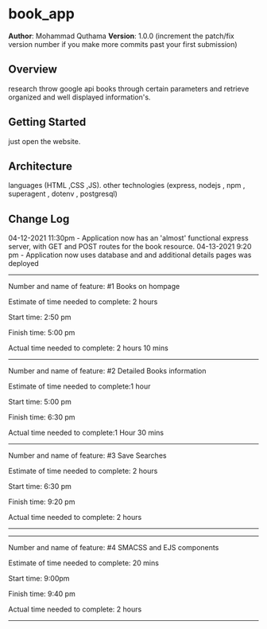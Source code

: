 # book_app

**Author**: Mohammad Quthama
**Version**: 1.0.0 (increment the patch/fix version number if you make more commits past your first submission)

## Overview
research throw google api books through certain parameters and retrieve organized and well displayed information's.
<!-- Provide a high level overview of what this application is and why you are building it, beyond the fact that it's an assignment for a Code 301 class. (i.e. What's your problem domain?) -->

## Getting Started
just open the website.
<!-- What are the steps that a user must take in order to build this app on their own machine and get it running? -->

## Architecture
languages (HTML ,CSS ,JS).
other technologies (express, nodejs , npm , superagent , dotenv , postgresql)
<!-- Provide a detailed description of the application design. What technologies (languages, libraries, etc) you're using, and any other relevant design information. -->

## Change Log
04-12-2021 11:30pm - Application now has an 'almost' functional express server, with GET and POST routes for the book resource.
04-13-2021 9:20 pm - Application now uses database and and additional details pages was deployed
 
**** 


Number and name of feature: #1 Books on hompage

Estimate of time needed to complete: 2 hours 

Start time: 2:50 pm

Finish time: 5:00 pm

Actual time needed to complete: 2 hours 10 mins

****

Number and name of feature: #2 Detailed Books information

Estimate of time needed to complete:1 hour

Start time: 5:00 pm

Finish time: 6:30 pm

Actual time needed to complete:1  Hour 30 mins

****

Number and name of feature: #3 Save Searches

Estimate of time needed to complete: 2 hours

Start time: 6:30 pm

Finish time: 9:20 pm

Actual time needed to complete: 2 hours

****

****

Number and name of feature: #4 SMACSS and EJS components

Estimate of time needed to complete: 20 mins

Start time: 9:00pm

Finish time: 9:40 pm

Actual time needed to complete: 2 hours

****
